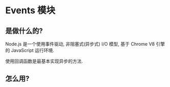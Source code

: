 # Events 模块

## 是做什么的?

Node.js 是一个使用事件驱动, 非阻塞式(异步式) I/O 模型, 基于 Chrome V8 引擎的 JavaScript 运行环境.  


使用回调函数是最基本实现异步的方法.


## 怎么用? 